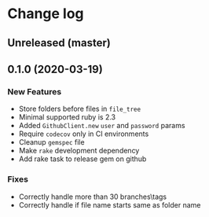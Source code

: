 # Change log

## Unreleased (master)

## 0.1.0 (2020-03-19)

### New Features

* Store folders before files in `file_tree`
* Minimal supported ruby is 2.3
* Added `GithubClient.new` `user` and `password` params
* Require `codecov` only in CI environments
* Cleanup `gemspec` file
* Make `rake` development dependency
* Add rake task to release gem on github

### Fixes

* Correctly handle more than 30 branches\tags
* Correctly handle if file name starts same as folder name
